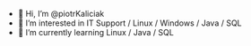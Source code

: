 - 👋 Hi, I’m @piotrKaliciak
- 👀 I’m interested in IT Support / Linux / Windows / Java / SQL
- 🌱 I’m currently learning Linux / Java / SQL

<!---
piotrKaliciak/piotrKaliciak is a ✨ special ✨ repository because its `README.md` (this file) appears on your GitHub profile.
You can click the Preview link to take a look at your changes.
--->
